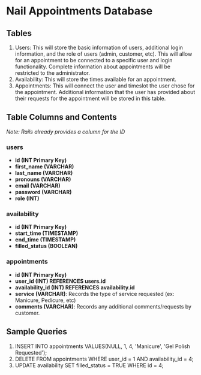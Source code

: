 # Nail Appointments Database

## Tables
1. Users: This will store the basic information of users, additional login information, and the role of users (admin, customer, etc). This will allow for an appointment to be connected to a specific user and login functionality. Complete information about appointments will be restricted to the administrator.
2. Availability: This will store the times available for an appointment.
3. Appointments: This will connect the user and timeslot the user chose for the appointment. Additional information that the user has provided about their requests for the appointment will be stored in this table.

## Table Columns and Contents
*Note: Rails already provides a column for the ID*

### users
* **id (INT Primary Key)**
* **first_name (VARCHAR)**
* **last_name (VARCHAR)**
* **pronouns (VARCHAR)**
* **email (VARCHAR)**
* **password (VARCHAR)**
* **role (INT)**

### availability
* **id (INT Primary Key)**
* **start_time (TIMESTAMP)**
* **end_time (TIMESTAMP)**
* **filled_status (BOOLEAN)**

### appointments
* **id (INT Primary Key)**
* **user_id (INT) REFERENCES users.id**
* **availability_id (INT) REFERENCES availability.id**
* **service (VARCHAR)**: Records the type of service requested (ex: Manicure, Pedicure, etc)
* **comments (VARCHAR)**: Records any additional comments/requests by customer.


## Sample Queries
1. INSERT INTO appointments VALUES(NULL, 1, 4, 'Manicure', 'Gel Polish Requested');
2. DELETE FROM appointments WHERE user_id = 1 AND availability_id = 4;
3. UPDATE availability SET filled_status = TRUE WHERE id = 4;
